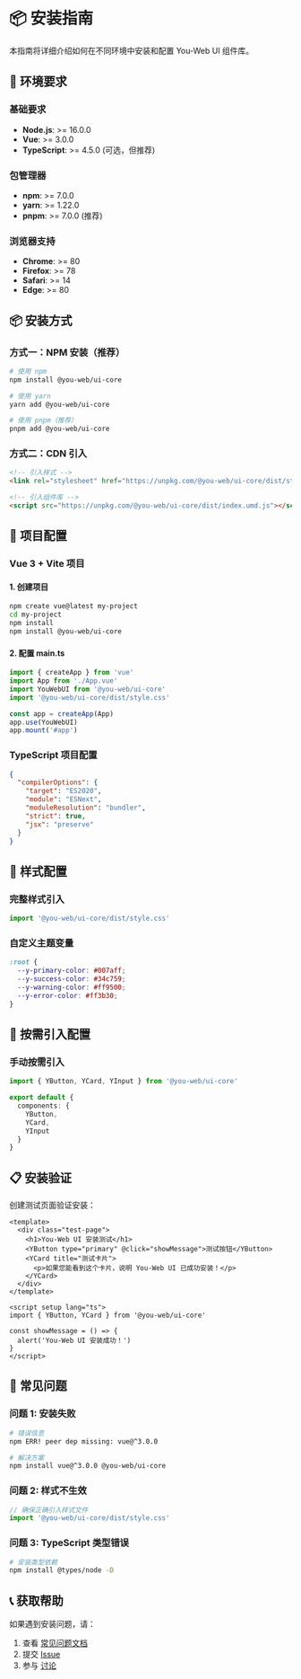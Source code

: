 # 📦 安装指南

本指南将详细介绍如何在不同环境中安装和配置 You-Web UI 组件库。

## 🎯 环境要求

### 基础要求
- **Node.js**: >= 16.0.0
- **Vue**: >= 3.0.0
- **TypeScript**: >= 4.5.0 (可选，但推荐)

### 包管理器
- **npm**: >= 7.0.0
- **yarn**: >= 1.22.0
- **pnpm**: >= 7.0.0 (推荐)

### 浏览器支持
- **Chrome**: >= 80
- **Firefox**: >= 78
- **Safari**: >= 14
- **Edge**: >= 80

## 📦 安装方式

### 方式一：NPM 安装（推荐）

```bash
# 使用 npm
npm install @you-web/ui-core

# 使用 yarn
yarn add @you-web/ui-core

# 使用 pnpm（推荐）
pnpm add @you-web/ui-core
```

### 方式二：CDN 引入

```html
<!-- 引入样式 -->
<link rel="stylesheet" href="https://unpkg.com/@you-web/ui-core/dist/style.css">

<!-- 引入组件库 -->
<script src="https://unpkg.com/@you-web/ui-core/dist/index.umd.js"></script>
```

## 🔧 项目配置

### Vue 3 + Vite 项目

#### 1. 创建项目
```bash
npm create vue@latest my-project
cd my-project
npm install
npm install @you-web/ui-core
```

#### 2. 配置 main.ts
```typescript
import { createApp } from 'vue'
import App from './App.vue'
import YouWebUI from '@you-web/ui-core'
import '@you-web/ui-core/dist/style.css'

const app = createApp(App)
app.use(YouWebUI)
app.mount('#app')
```

### TypeScript 项目配置

```json
{
  "compilerOptions": {
    "target": "ES2020",
    "module": "ESNext",
    "moduleResolution": "bundler",
    "strict": true,
    "jsx": "preserve"
  }
}
```

## 🎨 样式配置

### 完整样式引入
```typescript
import '@you-web/ui-core/dist/style.css'
```

### 自定义主题变量
```scss
:root {
  --y-primary-color: #007aff;
  --y-success-color: #34c759;
  --y-warning-color: #ff9500;
  --y-error-color: #ff3b30;
}
```

## 🚀 按需引入配置

### 手动按需引入
```typescript
import { YButton, YCard, YInput } from '@you-web/ui-core'

export default {
  components: {
    YButton,
    YCard,
    YInput
  }
}
```

## 📋 安装验证

创建测试页面验证安装：

```vue
<template>
  <div class="test-page">
    <h1>You-Web UI 安装测试</h1>
    <YButton type="primary" @click="showMessage">测试按钮</YButton>
    <YCard title="测试卡片">
      <p>如果您能看到这个卡片，说明 You-Web UI 已成功安装！</p>
    </YCard>
  </div>
</template>

<script setup lang="ts">
import { YButton, YCard } from '@you-web/ui-core'

const showMessage = () => {
  alert('You-Web UI 安装成功！')
}
</script>
```

## 🐛 常见问题

### 问题 1: 安装失败
```bash
# 错误信息
npm ERR! peer dep missing: vue@^3.0.0

# 解决方案
npm install vue@^3.0.0 @you-web/ui-core
```

### 问题 2: 样式不生效
```typescript
// 确保正确引入样式文件
import '@you-web/ui-core/dist/style.css'
```

### 问题 3: TypeScript 类型错误
```bash
# 安装类型依赖
npm install @types/node -D
```

## 📞 获取帮助

如果遇到安装问题，请：
1. 查看 [常见问题文档](./FAQ.md)
2. 提交 [Issue](https://github.com/hourong88/You-Web-UI/issues)
3. 参与 [讨论](https://github.com/hourong88/You-Web-UI/discussions)